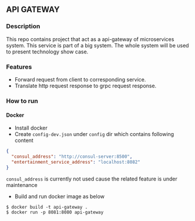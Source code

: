 ## API GATEWAY

### Description
This repo contains project that act as a api-gateway of microservices system.
This service is part of a big system. 
The whole system will be used to present technology show case.

### Features
- Forward request from client to corresponding service.
- Translate http request response to grpc request response.

### How to run
#### Docker
- Install docker
- Create `config-dev.json` under `config` dir which contains following content
```json
{
  "consul_address": "http://consul-server:8500",
  "entertainment_service_address": "localhost:8082"
}
```
`consul_address` is currently not used cause the related feature is under maintenance
- Build and run docker image as below
```shell script
$ docker build -t api-gateway .
$ docker run -p 8081:8080 api-gateway
```
